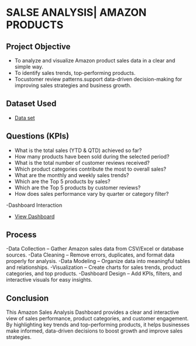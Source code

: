 # SALSE ANALYSIS| AMAZON PRODUCTS
## Project Objective
- To analyze and visualize Amazon product sales data in a clear and simple way.
- To identify sales trends, top-performing products.
- Tocustomer review patterns.support data-driven decision-making for improving sales strategies and business growth.

## Dataset Used
- <a href="https://github.com/Panubarade/Data-Analysis-Dashboard/blob/main/Amazon_Combined_Data.xlsx">Data set</a>

## Questions (KPIs)

- What is the total sales (YTD & QTD) achieved so far?
- How many products have been sold during the selected period?
- What is the total number of customer reviews received?
- Which product categories contribute the most to overall sales?
- What are the monthly and weekly sales trends?
- Which are the Top 5 products by sales?
- Which are the Top 5 products by customer reviews?
- How does sales performance vary by quarter or category filter?


-Dashboard Interaction 
- <a href="https://github.com/Panubarade/Data-Analysis-Dashboard/blob/main/sales%20analysis%20p1.jpg">View Dashboard</a>

## Process
-Data Collection – Gather Amazon sales data from CSV/Excel or database sources.
-Data Cleaning – Remove errors, duplicates, and format data properly for analysis.
-Data Modeling – Organize data into meaningful tables and relationships.
-Visualization – Create charts for sales trends, product categories, and top products.
-Dashboard Design – Add KPIs, filters, and interactive visuals for easy insights.

## Conclusion
This Amazon Sales Analysis Dashboard provides a clear and interactive view of sales performance, product categories, and customer engagement. By highlighting key trends and top-performing products, it helps businesses make informed, data-driven decisions to boost growth and improve sales strategies.
